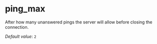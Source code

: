 # ping_max

After how many unanswered pings the server will allow before closing
the connection.

*Default value*: `2`

